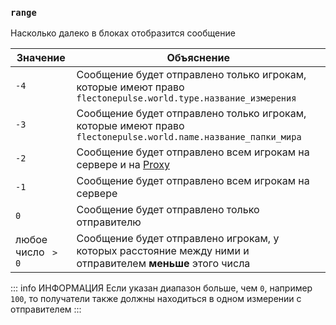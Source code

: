 ### `range`

Насколько далеко в блоках отобразится сообщение

| Значение           | Объяснение                                                                                                    |
|--------------------|---------------------------------------------------------------------------------------------------------------|
| `-4`               | Сообщение будет отправлено только игрокам, которые имеют право `flectonepulse.world.type.название_измерения`  |
| `-3`               | Сообщение будет отправлено только игрокам, которые имеют право `flectonepulse.world.name.название_папки_мира` |
| `-2`               | Сообщение будет отправлено всем игрокам на сервере и на [Proxy](/docs/config/#bungeecord)                      |
| `-1`               | Сообщение будет отправлено всем игрокам на сервере                                                            |
| `0`                | Сообщение будет отправлено только отправителю                                                                 |
| любое число ` > 0` | Сообщение будет отправлено игрокам, у которых расстояние между ними и отправителем **меньше** этого числа     |

::: info ИНФОРМАЦИЯ
Если указан диапазон больше, чем `0`, например `100`, то получатели также должны находиться в одном измерении с отправителем
:::